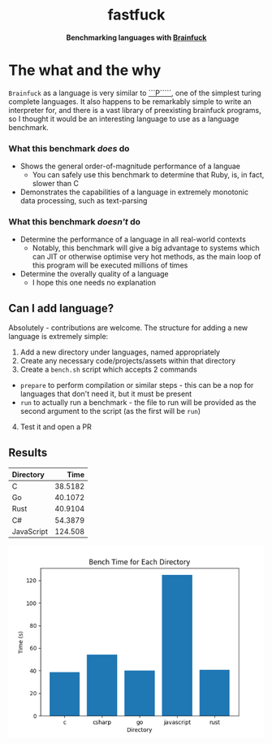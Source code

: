 <h1 align="center">fastfuck</h1>
<div align="center">
 <strong>
  Benchmarking languages with <a href="https://en.wikipedia.org/wiki/Brainfuck">Brainfuck</a>
 </strong>
</div>

# The what and the why

`Brainfuck` as a language is very similar to [```P`````](https://en.wikipedia.org/wiki/P′′), one of the simplest turing complete languages.
It also happens to be remarkably simple to write an interpreter for, and there is a vast library of preexisting brainfuck programs, so I thought
it would be an interesting language to use as a language benchmark.

### What this benchmark _does_ do

* Shows the general order-of-magnitude performance of a languae
  * You can safely use this benchmark to determine that Ruby, is, in fact, slower than C
* Demonstrates the capabilities of a language in extremely monotonic data processing, such as text-parsing

### What this benchmark _doesn't_ do

* Determine the performance of a language in all real-world contexts
  * Notably, this benchmark will give a big advantage to systems which can JIT or otherwise optimise very hot methods, as the
main loop of this program will be executed millions of times
* Determine the overally quality of a language
  * I hope this one needs no explanation


## Can I add <x> language?

Absolutely - contributions are welcome. The structure for adding a new language is extremely simple:

1. Add a new directory under languages, named appropriately
2. Create any necessary code/projects/assets within that directory
3. Create a `bench.sh` script which accepts 2 commands
  * `prepare` to perform compilation or similar steps - this can be a nop for languages that don't need it, but it must be present
  * `run` to actually run a benchmark - the file to run will be provided as the second argument to the script (as the first will be `run`)
4. Test it and open a PR

## Results

| Directory            |     Time |
|:---------------------|---------:|
| C                    |  38.5182 |
| Go                   |  40.1072 |
| Rust                 |  40.9104 |
| C#                   |  54.3879 |
| JavaScript           | 124.508  |


![bar chart of results](bar_chart.png)
